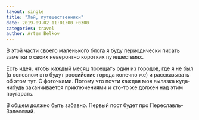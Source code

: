 ```yaml
---
layout: single
title: "Хай, путешественники"
date: 2019-09-02 11:01:00 +0300
categories: travel
author: Artem Belkov
---
```

В этой части своего маленького блога я буду периодически писать заметки о своих невероятно коротких путешествиях. 

Есть идея, чтобы каждый месяц посещать один из городов, где я не был (в основном это будут российские города конечно же) и рассказывать об этом тут. С фоточками. Потому что почти каждая моя вылазка куда-нибудь заканчивается приключениями и кто-то же должен над этим поугарать. 

В общем должно быть забавно. Первый пост будет про Переславль-Залесский.